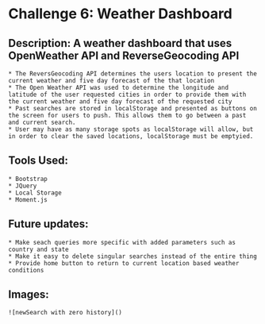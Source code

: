 # Challenge 6: Weather Dashboard

## Description: A weather dashboard that uses OpenWeather API and ReverseGeocoding API
    * The ReversGeocoding API determines the users location to present the current weather and five day forecast of the that location
    * The Open Weather API was used to determine the longitude and latitude of the user requested cities in order to provide them with the current weather and five day forecast of the requested city
    * Past searches are stored in localStorage and presented as buttons on the screen for users to push. This allows them to go between a past and current search.
    * User may have as many storage spots as localStorage will allow, but in order to clear the saved locations, localStorage must be emptyied.

## Tools Used:
    * Bootstrap
    * JQuery
    * Local Storage
    * Moment.js

## Future updates:
    * Make seach queries more specific with added parameters such as country and state
    * Make it easy to delete singular searches instead of the entire thing
    * Provide home button to return to current location based weather conditions

## Images: 
    ![newSearch with zero history]()
